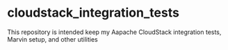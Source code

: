 cloudstack_integration_tests
============================

This repository is intended keep my Aapache CloudStack integration tests, Marvin setup, and other utilities
